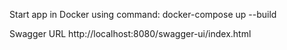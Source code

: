 Start app in Docker using command:
docker-compose up --build

Swagger URL
http://localhost:8080/swagger-ui/index.html